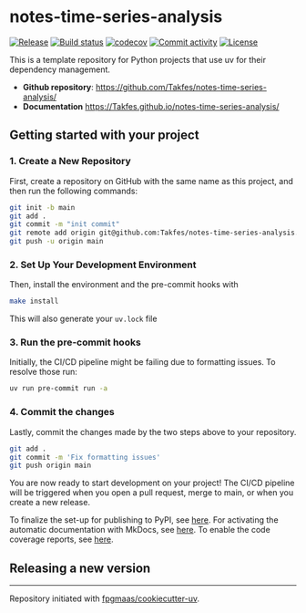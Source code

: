 # notes-time-series-analysis

[![Release](https://img.shields.io/github/v/release/Takfes/notes-time-series-analysis)](https://img.shields.io/github/v/release/Takfes/notes-time-series-analysis)
[![Build status](https://img.shields.io/github/actions/workflow/status/Takfes/notes-time-series-analysis/main.yml?branch=main)](https://github.com/Takfes/notes-time-series-analysis/actions/workflows/main.yml?query=branch%3Amain)
[![codecov](https://codecov.io/gh/Takfes/notes-time-series-analysis/branch/main/graph/badge.svg)](https://codecov.io/gh/Takfes/notes-time-series-analysis)
[![Commit activity](https://img.shields.io/github/commit-activity/m/Takfes/notes-time-series-analysis)](https://img.shields.io/github/commit-activity/m/Takfes/notes-time-series-analysis)
[![License](https://img.shields.io/github/license/Takfes/notes-time-series-analysis)](https://img.shields.io/github/license/Takfes/notes-time-series-analysis)

This is a template repository for Python projects that use uv for their dependency management.

- **Github repository**: <https://github.com/Takfes/notes-time-series-analysis/>
- **Documentation** <https://Takfes.github.io/notes-time-series-analysis/>

## Getting started with your project

### 1. Create a New Repository

First, create a repository on GitHub with the same name as this project, and then run the following commands:

```bash
git init -b main
git add .
git commit -m "init commit"
git remote add origin git@github.com:Takfes/notes-time-series-analysis.git
git push -u origin main
```

### 2. Set Up Your Development Environment

Then, install the environment and the pre-commit hooks with

```bash
make install
```

This will also generate your `uv.lock` file

### 3. Run the pre-commit hooks

Initially, the CI/CD pipeline might be failing due to formatting issues. To resolve those run:

```bash
uv run pre-commit run -a
```

### 4. Commit the changes

Lastly, commit the changes made by the two steps above to your repository.

```bash
git add .
git commit -m 'Fix formatting issues'
git push origin main
```

You are now ready to start development on your project!
The CI/CD pipeline will be triggered when you open a pull request, merge to main, or when you create a new release.

To finalize the set-up for publishing to PyPI, see [here](https://fpgmaas.github.io/cookiecutter-uv/features/publishing/#set-up-for-pypi).
For activating the automatic documentation with MkDocs, see [here](https://fpgmaas.github.io/cookiecutter-uv/features/mkdocs/#enabling-the-documentation-on-github).
To enable the code coverage reports, see [here](https://fpgmaas.github.io/cookiecutter-uv/features/codecov/).

## Releasing a new version



---

Repository initiated with [fpgmaas/cookiecutter-uv](https://github.com/fpgmaas/cookiecutter-uv).
